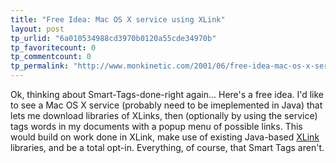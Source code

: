 ```yaml
---
title: "Free Idea: Mac OS X service using XLink"
layout: post
tp_urlid: "6a010534988cd3970b0120a55cde34970b"
tp_favoritecount: 0
tp_commentcount: 0
tp_permalink: "http://www.monkinetic.com/2001/06/free-idea-mac-os-x-service-using-xlink.html"
---
```

Ok, thinking about Smart-Tags-done-right again... Here&#39;s a free idea. I&#39;d like to see a Mac OS X service (probably need to be imeplemented in Java) that lets me download libraries of XLinks, then (optionally by using the service) tags words in my documents with a popup menu of possible links. This would build on work done in XLink, make use of existing Java-based <a href="http://www.xlinkit.com:8080/xtoox/">XLink</a> libraries, and be a total opt-in. Everything, of course, that Smart Tags aren&#39;t.
